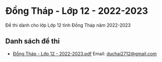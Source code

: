 # Đồng Tháp - Lớp 12 - 2022-2023

Đề thi dành cho lớp Lớp 12 tỉnh Đồng Tháp năm 2022-2023

## Danh sách đề thi

- [Đồng Tháp - Lớp 12 - 2022-2023.pdf](Đồng%20Tháp%20-%20Lớp%2012%20-%202022-2023.pdf)
Email: duchai2712@gmail.com

